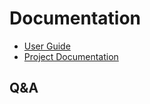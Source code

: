 ﻿# Documentation

- [User Guide](userGuide/USER_GUIDE.md)
- [Project Documentation](project/PROJECT.md)

## Q&A
